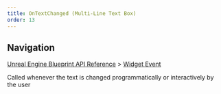 ```yaml
---
title: OnTextChanged (Multi-Line Text Box)
order: 13
---
```

## Navigation

[Unreal Engine Blueprint API Reference](https://dev.epicgames.com/documentation/en-us/unreal-engine/BlueprintAPI) > [Widget Event](https://dev.epicgames.com/documentation/en-us/unreal-engine/BlueprintAPI/WidgetEvent)

Called whenever the text is changed programmatically or interactively by the user
